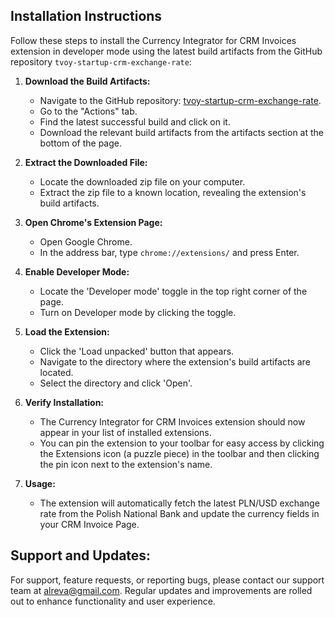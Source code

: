 ## Installation Instructions

Follow these steps to install the Currency Integrator for CRM Invoices extension in developer mode using the latest build artifacts from the GitHub repository `tvoy-startup-crm-exchange-rate`:

1. **Download the Build Artifacts:**
   - Navigate to the GitHub repository: [tvoy-startup-crm-exchange-rate](https://github.com/tvoy-startup-crm-exchange-rate).
   - Go to the "Actions" tab.
   - Find the latest successful build and click on it.
   - Download the relevant build artifacts from the artifacts section at the bottom of the page.

2. **Extract the Downloaded File:**
   - Locate the downloaded zip file on your computer.
   - Extract the zip file to a known location, revealing the extension's build artifacts.

3. **Open Chrome's Extension Page:**
   - Open Google Chrome.
   - In the address bar, type `chrome://extensions/` and press Enter.

4. **Enable Developer Mode:**
   - Locate the 'Developer mode' toggle in the top right corner of the page.
   - Turn on Developer mode by clicking the toggle.

5. **Load the Extension:**
   - Click the 'Load unpacked' button that appears.
   - Navigate to the directory where the extension's build artifacts are located.
   - Select the directory and click 'Open'.

6. **Verify Installation:**
   - The Currency Integrator for CRM Invoices extension should now appear in your list of installed extensions.
   - You can pin the extension to your toolbar for easy access by clicking the Extensions icon (a puzzle piece) in the toolbar and then clicking the pin icon next to the extension's name.

7. **Usage:**
   - The extension will automatically fetch the latest PLN/USD exchange rate from the Polish National Bank and update the currency fields in your CRM Invoice Page.

## Support and Updates:

For support, feature requests, or reporting bugs, please contact our support team at [alreva@gmail.com](mailto:alreva@gmail.com). Regular updates and improvements are rolled out to enhance functionality and user experience.
